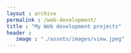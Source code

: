 ```yaml
---
layout : archive
permalink : /web-development/
title : "My Web development projects"
header :
   image : "./assets/images/view.jpeg"
---
```


